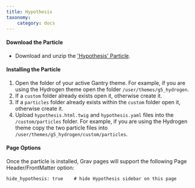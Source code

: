 ```yaml
---
title: Hypothesis
taxonomy:
    category: docs
---
```


#### Download the Particle
* Download and unzip the ['Hypothesis' Particle](https://github.com/hibbitts-design/grav-gantry5-particle-hypothesis/archive/master.zip).

#### Installing the Particle

1. Open the folder of your active Gantry theme. For example, if you are using the Hydrogen theme open the folder `/user/themes/g5_hydrogen`.
2. If a `custom` folder already exists open it, otherwise create it.
3. If a `particles` folder already exists within the `custom` folder open it, otherwise create it.
4. Upload `hypothesis.html.twig` and `hypothesis.yaml` files into the `/custom/particles` folder. For example, if you are using the Hydrogen theme copy the two particle files into `/user/themes/g5_hydrogen/custom/particles`.

#### Page Options
Once the particle is installed, Grav pages will support the following Page Header/FrontMatter option:

```
hide_hypothesis: true    # hide Hypothesis sidebar on this page
```
